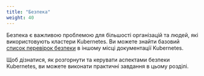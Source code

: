```yaml
---
title: "Безпека"
weight: 40
---
```


Безпека є важливою проблемою для більшості організацій та людей, які використовують кластери Kubernetes. Ви можете знайти базовий [список перевірок безпеки](/docs/concepts/security/security-checklist/) в іншому місці документації Kubernetes.

Щоб дізнатися, як розгорнути та керувати аспектами безпеки Kubernetes, ви можете виконати практичні завдання в цьому розділі.